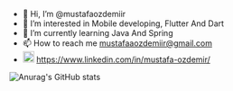 - 👋 Hi, I’m @mustafaozdemiir
- 👀 I’m interested in Mobile developing, Flutter And Dart
- 🌱 I’m currently learning Java And Spring
- 📫 How to reach me mustafaaozdemiir@gmail.com 
- <img src="https://img.icons8.com/color/344/linkedin-circled--v2.png" width="20" height="20"/> https://www.linkedin.com/in/mustafa-ozdemir/

![Anurag's GitHub stats](https://github-readme-stats.vercel.app/api?username=mustafaozdemiir&theme=dark&show_icons=true)
<!---
mustafaozdemiir/mustafaozdemiir is a ✨ special ✨ repository because its `README.md` (this file) appears on your GitHub profile.
You can click the Preview link to take a look at your changes.
--->
